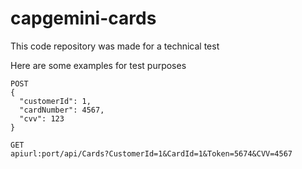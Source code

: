 # capgemini-cards

This code repository was made for a technical test

Here are some examples for test purposes

```
POST
{
  "customerId": 1,
  "cardNumber": 4567,
  "cvv": 123
}
```
```
GET
apiurl:port/api/Cards?CustomerId=1&CardId=1&Token=5674&CVV=4567
```
